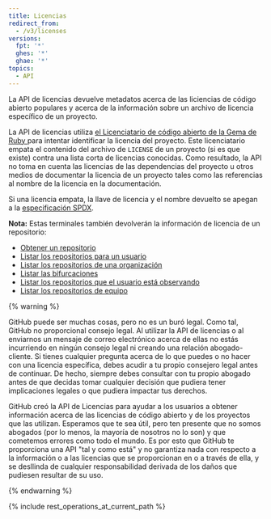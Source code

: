 ```yaml
---
title: Licencias
redirect_from:
  - /v3/licenses
versions:
  fpt: '*'
  ghes: '*'
  ghae: '*'
topics:
  - API
---
```


La API de licencias devuelve metadatos acerca de las liciencias de código abierto populares y acerca de la información sobre un archivo de licencia específico de un proyecto.

La API de licencias utiliza [el Licenciatario de código abierto de la Gema de Ruby ](https://github.com/benbalter/licensee) para intentar identificar la licencia del proyecto. Este licenciatario empata el contenido del archivo de `LICENSE` de un proyecto (si es que existe) contra una lista corta de licencias conocidas. Como resultado, la API no toma en cuenta las licencias de las dependencias del proyecto u otros medios de documentar la licencia de un proyecto tales como las referencias al nombre de la licencia en la documentación.

Si una licencia empata, la llave de licencia y el nombre devuelto se apegan a la [especificación SPDX](https://spdx.org/).

**Nota:** Estas terminales también devolverán la información de licencia de un repositorio:

- [Obtener un repositorio](/v3/repos/#get-a-repository)
- [Listar los repositorios para un usuario](/v3/repos/#list-repositories-for-a-user)
- [Listar los repositorios de una organización](/v3/repos/#list-organization-repositories)
- [Listar las bifurcaciones](/v3/repos/forks/#list-forks)
- [Listar los repositorios que el usuario está observando](/v3/activity/watching/#list-repositories-watched-by-a-user)
- [Listar los repositorios de equipo](/v3/teams/#list-team-repositories)

{% warning %}

GitHub puede ser muchas cosas, pero no es un buró legal. Como tal, GitHub no proporcional consejo legal. Al utilizar la API de licencias o al enviarnos un mensaje de correo electrónico acerca de ellas no estás incurriendo en ningún consejo legal ni creando una relación abogado-cliente. Si tienes cualquier pregunta acerca de lo que puedes o no hacer con una licencia específica, debes acudir a tu propio consejero legal antes de continuar. De hecho, siempre debes consultar con tu propio abogado antes de que decidas tomar cualquier decisión que pudiera tener implicaciones legales o que pudiera impactar tus derechos.

GitHub creó la API de Licencias para ayudar a los usuarios a obtener información acerca de las licencias de código abierto y de los proyectos que las utilizan. Esperamos que te sea útil, pero ten presente que no somos abogados (por lo menos, la mayoría de nosotros no lo son) y que cometemos errores como todo el mundo. Es por esto que GitHub te proporciona una API "tal y como está" y no garantiza nada con respecto a la información o a las licencias que se proporcionan en o a través de ella, y se desllinda de cualquier responsabilidad derivada de los daños que pudiesen resultar de su uso.

{% endwarning %}

{% include rest_operations_at_current_path %}

